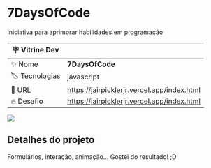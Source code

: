 # 7DaysOfCode

Iniciativa para aprimorar habilidades em programação

| :placard: Vitrine.Dev |     |
| -------------  | --- |
| :sparkles: Nome        | **7DaysOfCode**
| :label: Tecnologias | javascript
| :rocket: URL         | https://jairpicklerjr.vercel.app/index.html
| :fire: Desafio     | https://jairpicklerjr.vercel.app/index.html

![](https://jairpicklerjr.vercel.app/imagem_sobre.gif#vitrinedev)

## Detalhes do projeto

Formulários, interação, animação... Gostei do resultado! ;D
